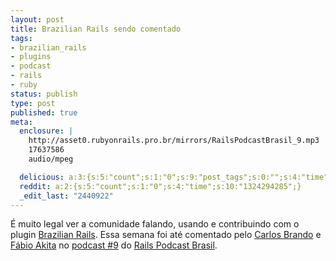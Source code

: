 ```yaml
---
layout: post
title: Brazilian Rails sendo comentado
tags:
- brazilian_rails
- plugins
- podcast
- rails
- ruby
status: publish
type: post
published: true
meta:
  enclosure: |
    http://asset0.rubyonrails.pro.br/mirrors/RailsPodcastBrasil_9.mp3
    17637586
    audio/mpeg

  delicious: a:3:{s:5:"count";s:1:"0";s:9:"post_tags";s:0:"";s:4:"time";s:10:"1229527068";}
  reddit: a:2:{s:5:"count";s:1:"0";s:4:"time";s:10:"1324294285";}
  _edit_last: "2440922"
---
```

É muito legal ver a comunidade falando, usando e contribuindo com o plugin [Brazilian Rails](://rubyforge.org/projects/brazilian-rails/). Essa semana foi até comentado pelo [Carlos Brando](://www.nomedojogo.com/) e [Fábio Akita](://www.akitaonrails.com/) no [podcast #9](://asset0.rubyonrails.pro.br/mirrors/RailsPodcastBrasil_9.mp3) do [Rails Podcast Brasil](://www.rubyonrails.pro.br/podcasts).
